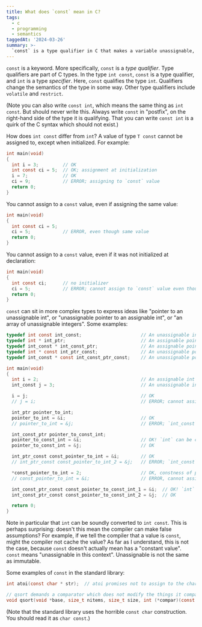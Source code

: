 ```yaml
---
title: What does `const` mean in C?
tags:
  - c
  - programming
  - semantics
taggedAt: '2024-03-26'
summary: >-
  `const` is a type qualifier in C that makes a variable unassignable, except during initialization.
---
```


`const` is a keyword.
More specifically, `const` is a _type qualifier_.
Type qualifiers are part of C types.
In the type `int const`,
`const` is a type qualifier,
and `int` is a type _specifier_.
Here, `const` qualifies the type `int`.
Qualifiers change the semantics of the type in some way.
Other type qualifiers include `volatile` and `restrict`.

(Note you can also write `const int`,
which means the same thing as `int const`.
But should never write this.
Always write `const` in "postfix",
on the right-hand side of the type it is qualifying.
That you can write `const int` is a quirk of the C syntax which should not exist.)

How does `int const` differ from `int`?
A value of type `T const` cannot be assigned to,
except when initialized.
For example:

```c
int main(void)
{
  int i = 3;         // OK
  int const ci = 5;  // OK; assignment at initialization
  i = 7;             // OK
  ci = 9;            // ERROR; assigning to `const` value
  return 0;
}
```

You cannot assign to a `const` value, even if assigning the same value:

```c
int main(void)
{
  int const ci = 5;
  ci = 5;            // ERROR, even though same value
  return 0;
}
```

You cannot assign to a `const` value, even if it was not initialized at declaration:

```c
int main(void)
{
  int const ci;      // no initializer
  ci = 5;            // ERROR; cannot assign to `const` value even though uninitialized
  return 0;
}
```

`const` can sit in more complex types
to express ideas like "pointer to an unassignable int",
or "unassignable pointer to an assignable int",
or "an array of unassignable integers".
Some examples:

```c
typedef int const int_const;                      // An unassignable int
typedef int * int_ptr;                            // An assignable pointer to an assignable int
typedef int_const * int_const_ptr;                // An assignable pointer to an unassignable int
typedef int * const int_ptr_const;                // An unassignable pointer to an assignable int
typedef int_const * const int_const_ptr_const;    // An unassignable pointer to an unassignable int

int main(void)
{
  int i = 2;                                      // An assignable int
  int_const j = 3;                                // An unassignable int

  i = j;                                          // OK
  // j = i;                                       // ERROR; cannot assign to const

  int_ptr pointer_to_int;
  pointer_to_int = &i;                            // OK
  // pointer_to_int = &j;                         // ERROR; `int_const` cannot be safely converted to `int`

  int_const_ptr pointer_to_const_int;
  pointer_to_const_int = &i;                      // OK! `int` can be converted to `const int`
  pointer_to_const_int = &j;                      // OK

  int_ptr_const const_pointer_to_int = &i;        // OK
  // int_ptr_const const_pointer_to_int_2 = &j;   // ERROR; `int_const` cannot be converted to `int`

  *const_pointer_to_int = 2;                      // OK, constness of pointer does not affect constness of pointee
  // const_pointer_to_int = &i;                   // ERROR, cannot assign to const pointer

  int_const_ptr_const const_pointer_to_const_int_1 = &i;  // OK! `int` can be converted to `int const`
  int_const_ptr_const const_pointer_to_const_int_2 = &j;  // OK

  return 0;
}
```

Note in particular that `int` can be soundly converted to `int const`.
This is perhaps surprising:
doesn't this mean the compiler can make false assumptions?
For example, if we tell the compiler that a value is `const`,
might the compiler not cache the value?
As far as I understand, this is not the case,
because `const` doesn't actually mean has a "constant value".
`const` means "unassignable in this context".
Unassignable is not the same as immutable.

Some examples of `const` in the standard library:

```c
int atoi(const char * str);  // atoi promises not to assign to the characters in the array

// qsort demands a comparator which does not modify the things it compares
void qsort(void *base, size_t nitems, size_t size, int (*compar)(const void *, const void*));
```

(Note that the standard library uses the horrible `const char` construction.
You should read it as `char const`.)

